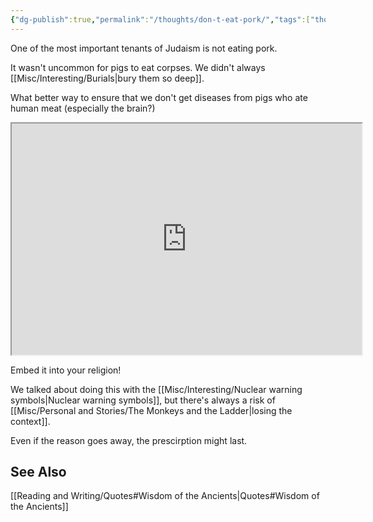 ```yaml
---
{"dg-publish":true,"permalink":"/thoughts/don-t-eat-pork/","tags":["thoughts","wisdom-of-the-ancients"],"noteIcon":1}
---
```



One of the most important tenants of Judaism is not eating pork. 

It wasn't uncommon for pigs to eat corpses. We didn't always [[Misc/Interesting/Burials\|bury them so deep]].

What better way to ensure that we don't get diseases from pigs who ate human meat (especially the brain?)

<iframe src="https://twitter.com/Foone/status/1012789232555864064" width="560" height="370" alt="@foone: friendly reminder since this is going around again: DO NOT EAT THE RICH! it's called bio-magnification, people! the rich are at the top of the food chain, so they accumulate toxins from their food at a greatly increased rate. Instead, /compost/ the rich."></iframe>


Embed it into your religion!

We talked about doing this with the [[Misc/Interesting/Nuclear warning symbols\|Nuclear warning symbols]], but there's always a risk of [[Misc/Personal and Stories/The Monkeys and the Ladder\|losing the context]].

Even if the reason goes away, the prescirption might last.

## See Also
[[Reading and Writing/Quotes#Wisdom of the Ancients\|Quotes#Wisdom of the Ancients]]
